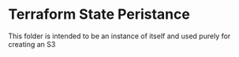 # Terraform State Peristance

This folder is intended to be an instance of itself and used purely for creating an S3
